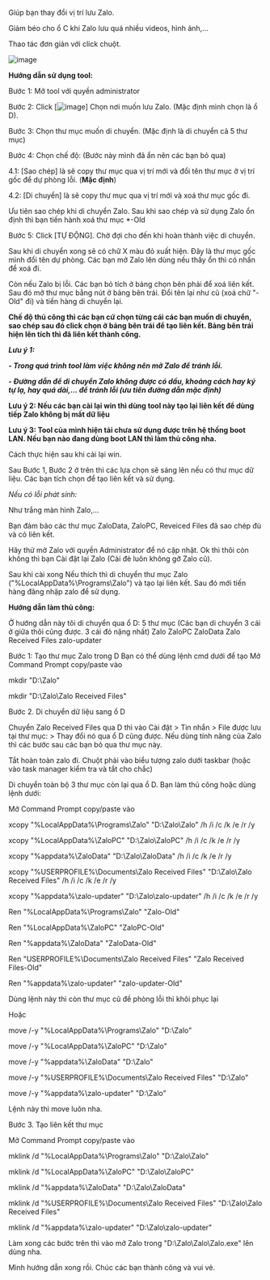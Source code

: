 Giúp bạn thay đổi vị trí lưu Zalo.

Giảm béo cho ổ C khi Zalo lưu quá nhiều videos, hình ảnh,...

Thao tác đơn giản với click chuột.

![image](https://github.com/user-attachments/assets/779bc749-e79e-43df-ab97-27f5a181cf52)




**Hướng dẫn sử dụng tool:**

Bước 1: Mở tool với quyền administrator

Bước 2: Click [![image](https://github.com/NDWoodCompany/ZaloMove/assets/102244520/6f791042-acde-4ac2-90a8-b81cc5c532f2)] Chọn nơi muốn lưu Zalo. (Mặc định mình chọn là ổ D).

Bước 3: Chọn thư mục muốn di chuyển. (Mặc định là di chuyển cả 5 thư mục)

Bước 4: Chọn chế độ: (Bước này mình đã ẩn nên các bạn bỏ qua)

4.1: [Sao chép] là sẽ copy thư mục qua vị trí mới và đổi tên thư mục ở vị trí gốc để dự phòng lỗi. (**Mặc định**)

4.2: [Di chuyển] là sẽ copy thư mục qua vị trí mới và xoá thư mục gốc đi.

Ưu tiên sao chép khi di chuyển Zalo. Sau khi sao chép và sử dụng Zalo ổn định thì bạn tiến hành xoá thư mục *-Old

Bước 5: Click [TỰ ĐỘNG]. Chờ đợi cho đến khi hoàn thành việc di chuyển.

Sau khi di chuyển xong sẽ có chữ X màu đỏ xuất hiện. Đây là thư mục gốc mình đổi tên dự phòng. Các bạn mở Zalo lên dùng nếu thấy ổn thì có nhấn để xoá đi.

Còn nếu Zalo bị lỗi. Các bạn bỏ tích ở bảng chọn bên phải để xoá liên kết. Sau đó mở thư mục bằng nút ở bảng bên trái. Đổi tên lại như cũ (xoá chữ "-Old" đi) và tiến hàng di chuyển lại.

**Chế độ thủ công thì các bạn cứ chọn từng cái các bạn muốn di chuyển, sao chép sau đó click chọn ở bảng bên trái để tạo liên kết. Bảng bên trái hiện lên tích thì đã liên kết thành công.**


_**Lưu ý 1:**_

_**- Trong quá trình tool làm việc không nên mở Zalo để tránh lỗi.**_

_**- Đường dẫn để di chuyển Zalo không được có dấu, khoảng cách hay ký tự lạ, hay quá dài,... để tránh lỗi (ưu tiên đường dẫn mặc định)**_

**Lưu ý 2: Nếu các bạn cài lại win thì dùng tool này tạo lại liên kết để dùng tiếp Zalo không bị mất dữ liệu**

**Lưu ý 3: Tool của mình hiện tải chưa sử dụng được trên hệ thống boot LAN. Nếu bạn nào đang dùng boot LAN thì làm thủ công nha.**


Cách thực hiện sau khi cài lại win.

Sau Bước 1, Bước 2 ở trên thì các lựa chọn sẽ sáng lên nếu có thư mục dữ liệu. Các bạn tích chọn để tạo liên kết và sử dụng.


_Nếu có lỗi phát sinh:_

Như trắng màn hình Zalo,...

Bạn đảm bảo các thư mục ZaloData, ZaloPC, Reveiced Files đã sao chép đủ và có liên kết.

Hãy thử mở Zalo với quyền Administrator để nó cập nhật. Ok thì thôi còn không thì bạn Cài đặt lại Zalo (Cài đè luôn không gỡ Zalo cũ).

Sau khi cài xong Nếu thích thì di chuyển thư mục Zalo ("%LocalAppData%\Programs\Zalo") và tạo lại liên kết. Sau đó mới tiến hàng đăng nhập zalo để sử dụng.



**Hướng dẫn làm thủ công:**

Ở hướng dẫn này tôi di chuyển qua ổ D: 5 thư mục (Các bạn di chuyển 3 cái ở giữa thôi cũng được. 3 cái đó nặng nhất)
Zalo
ZaloPC
ZaloData
Zalo Received Files
zalo-updater

Bước 1: Tạo thư mục Zalo trong D
Bạn có thể dùng lệnh cmd dưới để tạo
Mở Command Prompt copy/paste vào

mkdir "D:\Zalo"

mkdir "D:\Zalo\Zalo Received Files"

Bước 2. Di chuyển dữ liệu sang ổ D

Chuyển Zalo Received Files qua D thì vào Cài đặt > Tin nhắn > File được lưu tại thư mục: > Thay đổi nó qua ổ D cũng được. Nếu dùng tính năng của Zalo thì các bước sau các bạn bỏ qua thư mục này.

Tắt hoàn toàn zalo đi. Chuột phải vào biểu tượng zalo dưới taskbar (hoặc vào task manager kiểm tra và tắt cho chắc)


Di chuyển toàn bộ 3 thư mục còn lại qua ổ D. Bạn làm thủ công hoặc dùng lệnh dưới:

Mở Command Prompt copy/paste vào

xcopy "%LocalAppData%\Programs\Zalo" "D:\Zalo\Zalo" /h /i /c /k /e /r /y

xcopy "%LocalAppData%\ZaloPC" "D:\Zalo\ZaloPC" /h /i /c /k /e /r /y

xcopy "%appdata%\ZaloData" "D:\Zalo\ZaloData" /h /i /c /k /e /r /y

xcopy "%USERPROFILE%\Documents\Zalo Received Files" "D:\Zalo\Zalo Received Files" /h /i /c /k /e /r /y

xcopy "%appdata%\zalo-updater" "D:\Zalo\zalo-updater" /h /i /c /k /e /r /y


Ren "%LocalAppData%\Programs\Zalo" "Zalo-Old"

Ren "%LocalAppData%\ZaloPC" "ZaloPC-Old"

Ren "%appdata%\ZaloData" "ZaloData-Old"

Ren "USERPROFILE%\Documents\Zalo Received Files" "Zalo Received Files-Old"

Ren "%appdata%\zalo-updater" "zalo-updater-Old"


Dùng lệnh này thì còn thư mục cũ đề phòng lỗi thì khôi phục lại

Hoặc

move /-y "%LocalAppData%\Programs\Zalo" "D:\Zalo"

move /-y "%LocalAppData%\ZaloPC" "D:\Zalo"

move /-y "%appdata%\ZaloData" "D:\Zalo"

move /-y "%USERPROFILE%\Documents\Zalo Received Files" "D:\Zalo"

move /-y "%appdata%\zalo-updater" "D:\Zalo"

Lệnh này thì move luôn nha.


Bước 3. Tạo liên kết thư mục

Mở Command Prompt copy/paste vào

mklink /d "%LocalAppData%\Programs\Zalo" "D:\Zalo\Zalo"

mklink /d "%LocalAppData%\ZaloPC" "D:\Zalo\ZaloPC"

mklink /d "%appdata%\ZaloData" "D:\Zalo\ZaloData"

mklink /d "%USERPROFILE%\Documents\Zalo Received Files" "D:\Zalo\Zalo Received Files"

mklink /d "%appdata%\zalo-updater" "D:\Zalo\zalo-updater"


Làm xong các bước trên thì vào mở Zalo trong "D:\Zalo\Zalo\Zalo.exe" lên dùng nha.


Mình hướng dẫn xong rồi. Chúc các bạn thành công và vui vẻ.
